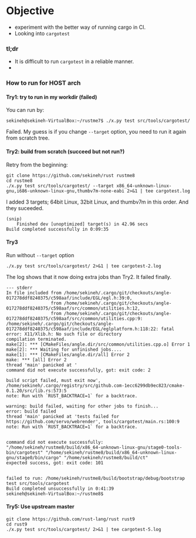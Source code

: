 # Objective

- experiment with the better way of running cargo in CI.
- Looking into `cargotest`

### tl;dr

- It is difficult to run `cargotest` in a reliable manner.
- 


### How to run for HOST arch

#### Try1: try to run in my workdir (failed)

You can run by:
```
sekineh@sekineh-VirtualBox:~/rustme7$ ./x.py test src/tools/cargotest/
```
Failed.  My guess is if you change `--target` option, you need to run it again from scratch tree.

#### Try2: build from scratch (succeed but not run?)

Retry from the beginning:
```
git clone https://github.com/sekineh/rust rustme8
cd rustme8
./x.py test src/tools/cargotest/ --target x86_64-unknown-linux-gnu,i686-unknown-linux-gnu,thumbv7m-none-eabi 2>&1 | tee cargotest.log
```

I added 3 targets; 64bit Linux, 32bit Linux, and thumbv7m in this order. And they suceeded.

```
(snip)
    Finished dev [unoptimized] target(s) in 42.96 secs
Build completed successfully in 0:09:35
```

#### Try3

Run without `--target` option
```
./x.py test src/tools/cargotest/ 2>&1 | tee cargotest-2.log
```

The log shows that it now doing extra jobs than Try2.
It failed finally.

```
--- stderr
In file included from /home/sekineh/.cargo/git/checkouts/angle-017278ddf8240375/c598aaf/include/EGL/egl.h:39:0,
                 from /home/sekineh/.cargo/git/checkouts/angle-017278ddf8240375/c598aaf/src/common/utilities.h:12,
                 from /home/sekineh/.cargo/git/checkouts/angle-017278ddf8240375/c598aaf/src/common/utilities.cpp:9:
/home/sekineh/.cargo/git/checkouts/angle-017278ddf8240375/c598aaf/include/EGL/eglplatform.h:118:22: fatal error: X11/Xlib.h: No such file or directory
compilation terminated.
make[2]: *** [CMakeFiles/angle.dir/src/common/utilities.cpp.o] Error 1
make[2]: *** Waiting for unfinished jobs....
make[1]: *** [CMakeFiles/angle.dir/all] Error 2
make: *** [all] Error 2
thread 'main' panicked at '
command did not execute successfully, got: exit code: 2

build script failed, must exit now', /home/sekineh/.cargo/registry/src/github.com-1ecc6299db9ec823/cmake-0.1.20/src/lib.rs:573:5
note: Run with `RUST_BACKTRACE=1` for a backtrace.

warning: build failed, waiting for other jobs to finish...
error: build failed
thread 'main' panicked at 'tests failed for https://github.com/servo/webrender', tools/cargotest/main.rs:100:9
note: Run with `RUST_BACKTRACE=1` for a backtrace.


command did not execute successfully: "/home/sekineh/rustme8/build/x86_64-unknown-linux-gnu/stage0-tools-bin/cargotest" "/home/sekineh/rustme8/build/x86_64-unknown-linux-gnu/stage0/bin/cargo" "/home/sekineh/rustme8/build/ct"
expected success, got: exit code: 101


failed to run: /home/sekineh/rustme8/build/bootstrap/debug/bootstrap test src/tools/cargotest
Build completed unsuccessfully in 0:41:39
sekineh@sekineh-VirtualBox:~/rustme8$ 

```

#### Try5: Use upstream master

```
git clone https://github.com/rust-lang/rust rust9
cd rust9
./x.py test src/tools/cargotest/ 2>&1 | tee cargotest-5.log
```